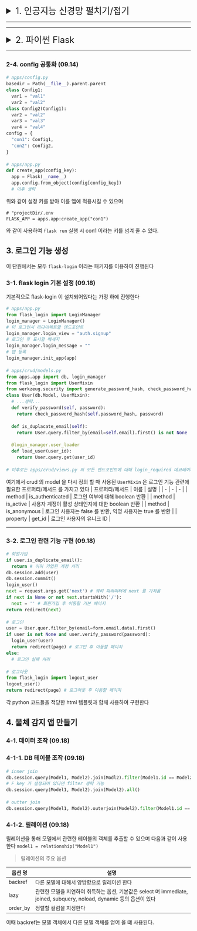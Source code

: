 <details>
  <summary style='cursor:pointer;font-size:24px'>1. 인공지능 신경망 펼치기/접기</summary>

## [１. 머신러닝과 딥러닝](#1-머신-러닝과-딥러닝)
<details open>
  <summary style='background-color: #3498db;
    color: #fff;
    padding: 10px 20px;
    cursor: pointer;
    border-radius: 16px;
    outline: none;'>
    펼치기/접기
  </summary>

  [1-1. 머신 러닝과 딥러닝의 차이](#11-머신-러닝과-딥러닝의-차이)
</details>

## [２. 파이토치 기초](#2-파이토치-기초)
<details open>
  <summary style='background-color: #3498db;
    color: #fff;
    padding: 10px 20px;
    cursor: pointer;
    border-radius: 16px;
    outline: none;'>
    펼치기/접기
  </summary>
 2-1. 파이토치 특징 (09.04)

[2-1. 파이토치 특징 (09.04)](#2-1-파이토치-특징-0904)

[2-2. 파이토치 데이터셋 (09.04)](#2-2-파이토치-데이터셋-0904)

[2-3. 파이토치 모델 (09.04)](#2-3-파이토치-모델-0905)
</details>

## [３. 머신 러닝 알고리즘](#3-머신-러닝-알고리즘)
<details open>
  <summary style='background-color: #3498db;
    color: #fff;
    padding: 10px 20px;
    cursor: pointer;
    border-radius: 16px;
    outline: none;'>
    펼치기/접기
  </summary>

  [3-1. 지도학습 (09.05)](#3-1-지도학습-0905)

  * [3-1-1. k-최근접 이웃(knn) (09.05)](#3-1-1-k-최근접-이웃knn-0905)

  * [3-1-2. 서포트 벡터(SVM) (09.06)](#3-1-2-서포트-벡터-머신svm-0906)

  * [3-1-3. 결정 트리 (09.06)](#3-1-3-결정-트리-0906)

  * [3-1-4. 로지스틱 회귀 (09.06)](#3-1-4-로지스틱-회귀-0906)

  * [3-1-5. 선형 회귀 (09.06)](#3-1-5-선형-회귀-0906)

  [3-2. 비지도 학습 (09.06)](#3-2-비지도학습-0906)

  * [3-2-1. K-평균 군집화(KMC) (09.06)](#3-2-1-k-평균-군집화-0906)

  * [3-2-2. 주성분 분석(PCA) (09.06)](#3-2-2-주성분-분석pca-0906)
</details>

## [４. 딥러닝 시작](#4-딥러닝-시작)
<details open>
  <summary style='background-color: #3498db;
    color: #fff;
    padding: 10px 20px;
    cursor: pointer;
    border-radius: 16px;
    outline: none;'>
    펼치기/접기
  </summary>

[4-1. 인공 신경망의 한계와 딥러닝의 출현 (09.07)](#4-1-인공-신경망의-한계와-딥러닝의-출현-0907)

[4-2. 딥러닝 구조 (09.07)](#4-2-딥러닝-구조-0907)

  * [4-2-1. 활성화 함수 (09.07)](#4-2-1-활성화-함수-0907)

  * [4-2-2. 손실함수 (09.07)](#4-2-2-손실함수-0907)

  * [4-2-3. 딥러닝 학습 (09.07)](#4-2-3-딥러닝-학습-0907)

[4-3. 딥러닝 신경망의 종류 (09.07)](#4-3-딥러닝-신경망의-종류-0907)
</details>

## [５. 합성곱 신경망](#5-합성곱-신경망)
<details open>
  <summary style='background-color: #3498db;
    color: #fff;
    padding: 10px 20px;
    cursor: pointer;
    border-radius: 16px;
    outline: none;'>
    펼치기/접기
  </summary>

[5-1. 합성곱 신경망 특징 (09.07)](#5-1-합성곱-신경망-특징-0907)

[5-2. 합성곱 신경망 실습 (09.07)](#5-2-합성곱-신경망-실습-0907)

[5-3. 전이 학습 (09.11)](#5-3-전이-학습-0911)

  * [5-3-1 특성 추출 기법 (09.11)](#5-3-1-특성-추출-기법-0911)
  
  * [5-3-2 미세 조정 기법 (09.11)](#5-3-2미세-조정-기법-0911)

  * [5-3-3 그래프 합성곱 네트워크 신경망 (09.12)](#5-3-3그래프-합성곱-네트워크-0912)

[6. 합성곱 신경망](#6-합성곱-신경망)

  * [6-1. 이미지 분류를 위한 신경망 (09.12)](#6-1-이미지-분류를-위한-신경망-0912)

    * [#6-1-1. LeNet-5](#6-1-1-lenet-5-0912)
    
    * [#6-1-2. AlexNet](#6-1-2-alexnet-0912)
    
    * [#6-1-3. VggNet](#6-1-3-vggnet-0912)
    
    * [#6-1-4. GoogLeNet](#6-1-4-googlenet-0912)
    
    * [#6-1-5. ResNet](#6-1-5-resnet-0912)

  * [6-2. 객체 인식을 위한 신경망 (09.12)](#6-2-객체-인식을-위한-신경망-0912)

  * [6-3. 이미지 분할을 위한 신경망 (09.12)](#6-3-이미지-분헐을-위한-신경망-0912)

</details>

## 1. 머신 러닝과 딥러닝
### 1-1. 머신 러닝과 딥러닝의 차이


## 2. 파이토치 기초
### 2-1. 파이토치 특징 (09.04)
파이토치는 CPU/GPU 자원을 이용하여 텐서 조작 및 동적 신경망을 구축할 수 있는 프레임워크중 하나이다
파이토치는 Autograd, Aten, JIT 등의 C++ 엔진 등의 다양한 아키텍처로 이뤄져 있다.

파이토치에서는 기본적으로 텐서 연산 및 텐서 조작이 가능하다

------------------
### 2-2. 파이토치 데이터셋 (09.04)
파이토치를 사용하기에 앞서, 모델에 필요한 데이터셋을 불러올 때, 메모리에서 한번에 불러올 경우, 프로그램이 멈추거나 하는 등 효율적이지 않기 때문에 `데이터셋`을 만들어 사용한다.

또한 파이토치에서 제공하는 MNIST 등을 사용할 수도 있다
``` python
# 데이터셋 예시
class MyDataset(Dataset):
    def __init__(self, csv_file):
        self.label = pd.read_csv(csv_file)
    
    def __len__(self):
        return len(self.label)
    
    def __getitem__(self, idx):
        sample = torch.tensor(self.label.iloc[idx, 0:3]).int()
        label = torch.tensor(self.label.iloc[idx, 3]).int()
        return sample, label
tensor_dataset = MyDataset('./test.csv')
dataset = DataLoader(tensor_dataset, batch_size=4, shuffle=True)
```

------------
### 2-3. 파이토치 모델 (09.05)
모델은 다음과 같은 요소들로 이뤄져 있다.
* 계층(layer):
    * 가중치(weight) 와 편차(bias) 를 가져 연산을 수행한다
    * 특정 개수의 입력 노드로부터 연산을 거쳐, 또 다른 개수의 출력노드로 값이 도출된다
    * 합성곱층, 선형계층 등이 있다
* 모듈(module):
    * 계층이 모여 구성된 것으로, 모듈이 모여 모듈을 구성할 수 있다
* 모델(model):
    * 최종적으로 원하는 네트워크로, 한 개의 모듈이 모델 그 자체가 될 수도 있다

모델을 구현할 때, 대부분 Module 을 상속받아 사용하는데 그 경우 `__init__` 에서 모듈, 활성화 함수 등을 정의하고, `forawrd` 에서는 모델에서 실행될 연산을 정의한다
```python
# single layer, single module
class SLP(nn.Module):
    def __init__(self, inputs):
        super().__init__()
        self.layer = nn.Linear(
            in_features=inputs, 
            out_features=1
        )
        self.activation = nn.Sigmoid
    
    def forward(self, x):
        x = self.layer(x)
        x = self.activation(x)
        return x

# multi layer, single module
class MLP(nn.Module):
    def __init__(self):
        super().__init__()
        self.layer1 = nn.Sequential(
            nn.Conv2d(
                in_channels=3,
                out_channels=64,
                kernel_size=5
            ),
            nn.ReLU(inplace=True),
            nn.MaxPool2d(2)
        )
        self.layer2 = nn.Sequential(
            nn.Conv2d(
                in_channels=64,
                out_channels=30,
                kernel_size=5
            ),
            nn.ReLU(inplace=True),
            nn.MaxPool2d(2)
        )
        self.layer3 = nn.Sequential(
            nn.Linear(
                in_features=30 * 5 * 5,
                out_features=10
            ),
            nn.ReLU(inplace=True),
            nn.MaxPool2d(2)
        )
    
    def forward(self, x):
        x = self.layer1(x)
        x = self.layer2(x)
        x = x.view(x.shape[0], -1)
        x = self.layer3(x)
        return x
```

## 3. 머신 러닝 알고리즘
### 3-1. 지도학습 (09.05)
지도학습은 모델을 훈련할 때, 사전에 입력되는 데이터에 정답을 알려 주고 학습을 하는 방법이다

지도학습의 종류
- 분류
    - 이산형 데이터를 받아 사전에 훈련받은 데이터들의 레이블 중 하나로 예측하는 방식이다
- 회귀
    - 연속된 데이터를 받아 연속된 값을 예측하여 연속된 값을 예측하는 방식으로, 보통 흐름에 따라 연속적으로 변하는 값을 예측할 때 사용한다

### 3-1-1. k-최근접 이웃(KNN) (09.05)
k 최근접 이웃은 미리 라벨이 붙은 클러스터 들 중에, 새로운 입력 데이터가 있으면 해당 데이터 근처 `k`개의 데이터를 보고, 새로운 데이터에 어떤 라벨이 붙일지를 정하는 알고리즘 이다

k값에 따라 비교할 데이터 대상이 달라져 결과가 크게 달라짐으로 초기 설정이 중요하다


``` python
# 모델을 생성 및 훈련하고, 정확도를 계산하는 예시
classifier = KNeighborsClassifier(n_neighbors = k).fit(x_train, y_train)
y_pred = classifier.predict(x_test)
acc = metrics.accuracy_score(y_test, y_pred)
```

-----
### 3-1-2. 서포트 벡터 머신(SVM) (09.06)
서포트 벡터 머신이란, 데이터 클러스터에서 분류를 위한 기준점인 `결정 경계`를 결정하는 알고리즘이다

결정 경계로부터 가장 가까이 있는 데이터를 `서포트 벡터` 라고 하고, 서포트 벡터와 결정 경계 사이의 거리를 `마진` 이라고 하는데

최적의 결정 경계를 정하기 위해서는 마진이 최대가 되도록 해야 한다
``` python
# SVM 모델 생성 및 훈련 예시
svm = svm.SVC(kernel='linear', C=1, gamma=0.5)
# 훈련 데이터로 svm 모델 훈련
svm.fit(x_train, y_train)
# 테스트데이터로 예측
predictions = svm.predict(x_test)
score = metrics.accuracy_score(y_test, predictions)
```
예시에서 보면 `c` 와 `gamma` 가 있는데

`C` 값은 오류를 얼마나 허용할지를 정하는 파라미터이며, 클 수록 하드마진이다

`gamma` 값은 각 결정 경계를 얼마나 유연하게 가져갈지, 즉 경계의 곡선이 얼마나 휘어질지를 정하는 파라미터로 값이 클수록 급격하게 휜다.
하지만 해당 값이 너무 클 경우, 훈련 데이터에 많이 의존하기 때문에 과적합을 초래할 수 있으니 주의해야 한다


### ※ 추가 정보
비선형 문제, 즉 결정 곡선이 비선형일 때 찾는 방법이 저차원 데이터를 고차원으로 보내는 것인데, 이것은 연산량이 너무 많아 다음과 같은 커널 트릭으로 해결한다

>선형 커널(linear kernel): 
>   > 선형으로 분류 가능한 데이터에 적용하며 커널 트릭을 사용하지 않겠다는 의미이다.
>   >
>   > $$K(a, b) = a^T * b$$
>   >
>   > $(a, b)$는 입력 벡터

> 다항식 커널(polynomial kernel):
>   > 실제로는 특정을 추가하지 않지만, 다항식 특성을 많이 추가한 것과 같은 결과를 얻을 수 있는 방법이다. 때문에 고차원 매핑이 가능하다
>   >
>   > $$K(a, b) = (\gamma a^t * b)^d$$
>   >
>   > $\begin{pmatrix} a, b & 입력 벡터 \\ \gamma & 감마 \\ d  & 차원 \end{pmatrix}$ 단, 이때 $\gamma, d$는 하이퍼파라미터

> 가우시안 RBF 커널(Gaussian RBF kernel):
>   > 입력 벡터를 차원이 무한한 고차원으로 매핑하는 것으로 모든 차수의 모든 다항식을 고려, 다항식 커널은 차수에 한계가 있는 문제를 해결
>   > 
>   > $$K(a, b) = \exp(-\gamma \rVert a= b\rVert ^ 2)$$
>   >
>   > 이때 $\gamma$ 는 하이퍼파라미터

--------
### 3-1-3. 결정 트리 (09.06)
결정 트리는 데이터를 분류하거나 결과를 예측하는 분석 방법이다

_결정 트리 예시_
```mermaid
graph TD;
  A{바퀴가 있는가?} -->|바퀴가 있다| B;
  A-->|바퀴가 없다| C;
  B{엔진이 있는가?} -->|엔진이 있다| D;
  B-->|엔진이 없다| E;
  D[자동차];
  E[자전거];
  C{날개가 있는가?} -->|날개가 있다| F;
  C-->|날개가 없다| G;
  F[참새];
  G[사람];
```
| 자동차 | 자전거 | 참새 | 사람 |
| - | - | - | - |
| 엔진이 있다 | 엔진이 없다 | 날개가 있다 | 날개가 없다 |
| 바퀴가 있다  | ` | 바퀴가 없다 | ` |

결정 트리는 데이터를 1차로 분류한 후 각 영역의 순도가 증가하고, 불순도와 불확실성은 감소하는 방향으로 학습을 진행시킨다.

이중, 순도는 범주 안에 같은 데이터가 모여있는 정도이고 불순도는 계산을 통해 구한다
``` python
# 결정 트리 예시
# 결정 트리 모델 생성
model = tree.DecisionTreeClassifier()

# 모델 훈련
model.fit(x_train, y_train)

# 모델 예측
y_predict = model.predict(x_test)
print(accuracy_score(y_test, y_predict))

# 혼동 행렬로 성능측정
print(pd.DataFrame(
    confusion_matrix(y_test, y_predict),
    columns=['Pred Negative', 'Pred Positive'],
    index=['Actual Negative', 'Actual Positive']
))
```
※ 혼동 행렬이란 True/False, Positive/Negative 의 조건으로
* 예측값이 Positive 인데 실제값도 Positive 인 경우
* 예측값이 Positive 인데 실제값은 Negative 인 경우
* 예측값이 Negative 인데 실제값은 Positive 인 경우
* 예측값이 Negative 인데 실제값도 Negative 인 경우

를 표현하는 행렬이다

----
### 3-1-4. 로지스틱 회귀 (09.06)
회귀란 두 변수에서 한 변수로 다른 변수를 예측하거나 두 변수의 관계를 규명할 때 사용하는 방법으로 이 때 사용하는 변수는 다음과 같다
* **독립 변수(예측 변수)**: 영향을 미칠 것으로 예상되는 변수
* **종속 변수(기준 변수)**: 영향을 받을 것으로 예상되는 변수

예시로는 몸무게(종속 변수) 와 키(독립 변수)가 있다

로지스틱 회귀는 일반적인 회귀와는 다르게 **분석하고자 하는 대상들이 두 집단 혹은 그 이상의 집단으로 나누어진 경우, 개별 관측치들이 어느 집단으로 분류될 수 있는지 분석하고 이를 예측하는 모형을 개발**하는데 사용되는 통계 기법이다.
``` python
#로지스틱 회귀 모델

# 로지스틱 회귀 모델 생성
logisticRegr = LogisticRegression()

# 훈련
logisticRegr.fit(x_train, y_train)

# 테스트셋을 사용해 모델 예측
predictions = logisticRegr.predict(x_test)
score = logisticRegr.score(x_test, y_test)
print('score: ', score)
# 추가적으로 혼동행렬을 이용해 시각화 할 수도 있다
```

---
### 3-1-5. 선형 회귀 (09.06)
선형 회귀는 독립 변수와 종속 변수가 선형 관계를 가질 때 사용하면 유용하며, 선형 특징상 복잡한 과정이 없어 제한된 환경에서도 사용할 수 있다

로지스틱 회귀와의 차이는 선형 회귀는 변수 x 와 y 의 관계가 직선으로 나타나며 때문에 예측값 y는 0~1 을 초과할 수 있다

하지만 로지스틱 회귀는 x 와 y 의 관계가 S-커브 로 나타나며 예측값은 0~1 사이이다 (종속변수가 예/아니오 로 나타나기 때문)
``` python
# 선형 회귀 모델

# 선형 회귀 모델 생성
regressor = LinearRegression()

# 훈련
regressor.fit(x_train, y_train)

# 모델 예측
y_pred = regressor.predict(x_test)
df = pd.DataFrame({'Actural': y_test.flatten(), 'Predicted': y_pred.flatten()})
print(df)

# 테스트셋으로 회귀선 표현
plt.scatter(x_test, y_test, color='gray')
plt.plot(x_test, y_pred, color='red', linewidth=2)
plt.show()
```

선형 회귀 모델을 평가할 때는 평균 제곱법과 루트평균 제곱법을 사용하여 모델을 평가한다

평균 제곱법이 $\mathrm{MSE} = \frac{1}{n}\sum_{l=1}^N(y_i- \check{y_i})^2$ 라면,

루트 평균 제곱법은 $\mathrm{RMSE} = \sqrt{\frac{1}{n}\sum_{l=1}^N(y_i- \check{y_i})^2}$ 로 전체에 루트만 씌운것과 같다

---
### 3-2. 비지도학습 (09.06)
비지도 학습은 분류되거나 레이블을 붙이지 않은 데이터로 훈련시키는 학습이며 

비지도 학습에는 군집(cluster)과 축소(dimensionality reduction) 이 있다

군집은 데이터를 그룹화 하여 분류하는데 사용하고,

차원 축소는 데이터를 압축하거나, 필요한 속성을 도출해내는데 사용한다

---
### 3-2-1. K 평균 군집화 (09.06)
K 평균 군집화는 데이터를 입력받아 여러 그룹으로 묶는 알고리즘 이다.

해당 알고리즘은 데이터를 받아 각 데이터에 레이블을 할당해 클러스터링을 수행하는데 학급 과정은 다음과 같다.
1. **중심점 선택**: 랜덤하게 초기 중심점을 K개 선택한다
2. **클러스터 할당**: K개의 중심점과 각각 데이터간의 거리를 측정 후, 가장 가까운 중심점을 기준으로 데이터를 할당 하는것으로 클러스터화 하여 레이블을 할당한다
3. **새로운 중심점 선택**: 클러스터마다 새로운 중심점을 계산한다.
4. **범위 확인**: 선택된 중심점에 변화가 없다면 진행을 멈추고, 있다면 2~3 과정을 반복한다

하지만 K-평균 군집화 알고리즘은 다음 상황에서는 사용하지 않는것이 권장된다
* **데이터가 비선형일때**: 해당 알고리즘은 각 클러스터간의 거리가 가장 중요하게 동작하는데, 거리라는 조건에 따라 클러스터를 설정하는 행위는 선형적이라고까지 할 수 있게 동작하기 때문에, 데이터가 비 선형적이라면 클러스터가 정상적으로 형성되지 않을 가능성이 높다
* **군집 크기가 다를때**: 군집 크기가 다르다면 자연스레 큰 군집의 외각에 있는 데이터가 해당 클러스터의 중심점과 거리가 멀어 다른 클러스터로 합쳐질 가능성이 높은데, 해당 경우가 많이 발생하면 클러스터가 원하는 대로 형성되지 않게 된다
* **군집마다 밀집도와 거리가 다를 때**: 위와 거의 동일하다. 밀집도가 낮은 클러스터의 외각에 있는 데이터는 해당 클러스터의 중심점과 거리가 멀어 다른 클러스터와 합쳐지며 데이터가 오염된다
``` python
#KMC
km = KMeans(n_clusters=k)
km = km.fit(data_transformed)
print('거리 제곱의 합:', km.inertia_)
```
거리 제곱의 합(Sum of Squared Distances) 은 가장 가까운 클러스터 중심까지 거리를 제곱한 값을 구할 때 사용하며 다음과 같은 수식이다
$$\mathrm{SSD} = \sum_{x, y} (I_1(x, y) - I_2(x, y))^2$$
K 값이 증가하면 당연히 클러스터의 개수가 많아지며 SSD는 0에 가까워지는 경향이 있다

**※ 추가 정보**

KMC 의 단점으로 소수의 데이터가 적절한 클러스터와 거리가 멀리 떨어져 있는, 즉 오목하거나 볼록한 부분을 잘 처리하지 못한다는 점이 있는데
연산량은 조금 더 많지만 이런 노이즈와 이상치를 잘 처리할 수 있는 `밀도 기반 군집 분석 (DBSCAN)` 이 있다

---
### 3-2-2. 주성분 분석(PCA) (09.06)
PCA 는 고차원 데이터에서는 중요하지 않은 변수가 많아지고 성능도 나빠지는 경향이 있어 고차원 데이터를 저차원으로 축소시켜 데이터의 대표 특성만 추출하는 알고리즘 이다.

차원 축소는 다음과 같은 단계로 진행된다
1. **데이터들의 분포 특성을 잘 설명하는 벡터 2개 선택**:
간단하게는 원형으로 된 클러스터가 있다면 원의 중심을 수직으로 지나는 벡터 2개를 예시로 들 수 있는데, 해당 벡터들의 방향과 크기로 클러스터의 위치, 모양을 예상할 수 있기 때문이다
2. **벡터 2개를 위한 가중치를 찾을 때까지 학습**:
즉 PCA는 데이터 하나하나의 성분이 아닌, 여러 데이터가 모인 클러스터에서 해당 클러스터의 주성분을 분석하는 방법이기 때문이다
``` python
# PCA 학습 예시
# 2차원으로 차원 축소 선언
pca = PCA(n_components=2)
x_principal = pca.fit_transform(x_normalized)
x_principal = pd.DataFrame(x_principal)
x_principal.columns = ['P1', 'P2']

# 모델 튜닝
db = DBSCAN(eps=0.0375, min_samples=50).fit(x_principal)
# min_samples 수를 변경해서 큰 값을 넣는다면 작은 규모의 클러스터가 무시된다

labels = db.labels_

colors = ['r', 'g', 'b', 'c', 'y', 'm', 'k']
cvec = [colors[l] for l in labels]

plt_color = [
    plt.scatter(x_principal['P1'], x_principal['P2'],marker='o', color=c)
        for c in colors1
]
plt.figure(figsize=(9, 9))
plt.scatter(x_principal['P1'], x_principal['P2'], c=cvec)
plt.legend(
    plt_color,
    ['Label' + str(i) for i in range(7)],
    scatterpoints=1,
    loc='upper left',
    ncol=3,
    fontsize=8
)
plt.show()
```

---
## 4. 딥러닝 시작
### 4-1. 인공 신경망의 한계와 딥러닝의 출현 (09.07)
오늘날 인공 신경망의 시초는 1957년에 고안된 `퍼셉트론` 이라는 머신으로부터 시작되었는데.

퍼셉트론의 원리는 입력노드 n개의 $x_1, x_2$ 로부터 1 또는 0을 받아 앞으로 전달하는 원리로 동작한다.

이 퍼셉트론을 이용하여 and, or 게이트의 경우에는 $x_1, x_2$ 의 그래프가 선형으로, 좌표평면에 분명하게 구분지어 지는데 XOR 게이트 같이 데이터가 비 선형적으로 분리되는 경우에는 학습이 불가능했다.

그래서 이를 해결하기 위해 입력 레이어와 출력 레이어 사이 하나 이상의 은닉 레이어를 두어 비선형적 데이터에 대해서도 학습이 가능하도록 `다층 퍼셉트론` 머신을 고안했다.

그리고 이렇게 은닉층이 여러 개 있는 신경망을 심층 신경망(Deep Neural network, DNN) 이라고 하며 이를 또 다른 이름으로는 딥 러닝이라고 한다.

---
### 4-2. 딥러닝 구조 (09.07)
딥러닝은 다음과 같은 요소들로 이루어져 있다
| 이름 | 설명 |
| - | - |
| 입력층 | 데이터를 받아들이는 층 |
| 은닉층 | 입력 노드로부터 값을 받아 연산을 한 뒤, 활성화 함수에 적용하여 다음 레이어로 전달 |
| 출력층 | 최종 결괏값이 포함된 층 | 
| 가중치(weight) | 노드와 노드간 연결 강도, 낮을수록 이전 노드를 무시하고 높을수록 이전 노드에 영향을 많이 받음 |
| 바이어스(bias) | 가중합에 더해 주는 상수, 최종적으로 출력되는 값을 조절함 |
| 전달 함수 | 가중치와 신호의 곱을 합한 것, $\sum_{i}w_ix_i + b$ 로 간단히 모든 입력노드와 가중치를 계산한 뒤, 바이어스를 더하는 함수|
| 활성화 함수 | 노드에서 연산된 결과를 적절히 처리하여 출력하는 비선형 함수 |
| 손실 함수 | 예측 결과와 실제 값의 오차를 측정하는 함수, 역전파에 사용된다 |

### 4-2-1. 활성화 함수 (09.07)
**활성화 함수**에는 다음과 같은 함수들이 있다

**시그모이드 함수**

시그모이드 함수는 결과를 0~1 범위의 비선형으로 변환시켜 준다. 과거에는 자주 쓰였으나 신경망의 깊이가 깊어지며 역전파 과정에서 출력층에 거리가 먼 레이어에는 기울기값이 극도로 작아져 최악의 경우 훈련이 멈추는 문제가 발생한다. 이런 문제를 `기울기 소멸 문제`라고 한다
$$f(x)=\frac{1}{1 + e^{-x}}$$
<details> 
  <summary style='background-color: #3498db;
    color: #fff;
    padding: 10px 20px;
    cursor: pointer;
    border-radius: 16px;
    outline: none;'>
    시그모이드 함수 그래프 보기/숨기기
  </summary>

![sigmoid.svg](/doc/image/sigmoid.svg?raw=true)
</details>
<br>

**하이퍼볼릭 탄젠트 함수**

하이퍼볼릭 탄젠트 함수는 결과를 -1~1 범위의 비선형으로 변환시켜 준다
시그모이드 함수에서 결과의 평균이 양수로 편향되는 문제는 해결됐지만 기울기 소멸 문제는 해결되지 않음
<details>
  <summary style='background-color: #3498db;
    color: #fff;
    padding: 10px 20px;
    cursor: pointer;
    border-radius: 16px;
    outline: none;'>
    하이퍼볼릭 탄젠트 함수 그래프 보기/숨기기
  </summary>

![than.svg](/doc/image/tanh.svg?raw=true)
</details>
<br>

**렐루 함수**

최근 가장 많이 사용되는 함수로 렐루는 입력이 음수일때는 0을 출력하고 양수일때는 x를 출력하는 함수다.
경사 하강법에 영향을 주지 않아 학습 속도가 빠르고, 기울기 소멸이 발생하지 않는 장점이 있지만

반대로 음수값을 입력받으면 항상 0을 반환해 학습 능력이 감소하는 문제가 있다
<details> 
  <summary style='background-color: #3498db;
    color: #fff;
    padding: 10px 20px;
    cursor: pointer;
    border-radius: 16px;
    outline: none;'>
    렐루 함수 그래프 보기/숨기기
  </summary>

![ReLu.svg](/doc/image/ReLu.svg?raw=truel)
</details>
<br>

**리키 렐루 함수**

입력값이 음수이면 이 아닌 0.001 처럼 매우 작은 수를 반환해 입력값이 수렴하는 구간이 제거되어 렐루함수의 문제를 일부 해결한다
<details> 
  <summary style='background-color: #3498db;
    color: #fff;
    padding: 10px 20px;
    cursor: pointer;
    border-radius: 16px;
    outline: none;'>
    리키 렐루 함수 그레프 보기/숨기기
  </summary>

![leaky_ReLu.svg](/doc/image/leaky_ReLu.svg?raw=truel)
</details>
<br>

**소프트맥스 함수**
소프트맥스는 입력값을 0~1 사이에 출력되도록 정규화하여 출력 값들의 합이 항상 1이 되도록 한다.

소프트맥스는 연산량이 많아 은닉층에서 보다 출력 노드의 활성화 함수로 많이 사용한다

해당 함수는 출력층의 뉴런 개수, 출력층의 n번째 뉴런등에 영향을 받아 그래프를 그리기에 적합하지 않음

---
### 4-2-2. 손실함수 (09.07)
경사 하강법은 학습률과 손실함수의 순간 기울기(미분)를 이용하여 은닉층의 가중치를 업데이트 하는 방법이다.

대표적인 손실 함수로는 평균 제곱 오차와 크로스 엔트로피 오차가 있다

**평균 제곱 오차(MSE)**

[선형 회귀](#3-1-5-선형-회귀-0906) 에서 간단히 평가하는 법으로 설명했지만 자세히 한번 더 서술하겠다

실제 값과 예측 값의 차이를 제곱하여 평균을 낸 것이 평균 제곱 오차(MSE)이다. 위에서 말한것 처럼 회귀에서 손실함수로 주로 사용되는 함수이다
$$\mathrm{MSE} = \frac{1}{n}\sum_{l=1}^n(y_i- \check{y_i})^2$$
$$\begin{pmatrix} \check{y_i} & 신경망의 출력(예측 값) \\ y_i & 정답 레이블(실제 값)\\ i  & 데이터의 차원 개수 \end{pmatrix}$$

**크로스 엔트로피 오차(CEE)**

크로스 엔트로피 오차는 분류 문제에서 [원 핫 인코딩](https://wikidocs.net/22647) 했을 때만 사용할 수 있는 오차 계산법이다

일반적인 [시그모이드 함수](#4-1-1-활성화-함수-0907)를 사용하면 시그모이드 함수의 자연상수 $e$때문에 울퉁불퉁한 그래프가 출력되는데, 이 때 CEE 함수를 적용하면 경사 하강법 과정에서 학습이 지역 최소점에서 멈출 수 있다.

$$CrossEntropy = -\sum_{i=1}^{n}{y_i log \check{y_i}}$$
$$\begin{pmatrix} \check{y_i} & 신경망의 출력(예측 값) \\ y_i & 정답 레이블(실제 값)\\ i  & 데이터의 차원 개수 \end{pmatrix}$$

---
### 4-2-3. 딥러닝 학습 (09.07)
딥 러닝은 크게 순전파와 역전파로 진행되는데

**순전파**는 간단히 말해 입력 레이어에 데이터를 넣어 출력값을 계산해 보는 과정이다.
**역전파**는 순전파를 통해 얻은 예측값을 이용해 손실 함수를 계산하고 손실 함수 결과가 0에 가깝도록 가중치를 출력층에서 입력층 방향으로 조정한다

딥 러닝을 하며 발생할 수 있는 문제들로는 다음과 같은 문제들이 있다

**과적합** 문제는 [SVM](#3-1-2-서포트-벡터-머신svm-0906)에서 파라미터들과 함께 설명되어 있다

과적합을 해결하는 방법으로 드롭아웃이 있는데, 드롭아웃은 학습 과정중 임의로 일부 노드들을 학습에서 제외시키는 방법이다
``` python
nn.Dropout(0.25) # 25%의 노드를 무작위로 사용하지 않겠다
```
같이 사용할 수 있다

**기울기 소멸** 문제는 [시그모이드 함수](#4-2-1-활성화-함수-0907)에서 자세히 설명했다

**성능이 나빠지는** 문제는 경사 하강법이 손실함수의 결과가 최소가 되는 방향으로 기울기를 계속 이동시키는데 이 때, 점점 손실함수 결과의 변화량이 적어지는 문제가 있다.

개인적으로는 문제라고는 생각 안하는데 책은 문제란다.

이를 해결하기 위해 다음과 같은 방법을 쓴다
* 배치 경사 하강법(Batch Gradient Descent, BGD) 은 전체 데이터셋에 대한 오류를 구한 후 기울기를 한 번만 계산하여 모델의 파라미터를 업데이트 한다. 즉, 전체 훈련 데이터셋에 대해 가중치를 편미분한다.
하지만 한 스텝에 모든 훈련 데이터셋을 사용해서 학습이 오래 걸리는 단점이 있다 <br>
$W = W-a  \nabla  J(W, b)$<br>
($a$: 학습률, $J$: 손실 함수)

* 확률적 경사 하강법(Stochastic Gradient Descent, SGD) 은 무작위로 선택한 데이터에 대해 기울기를 계산한다.<br>
 파라미터의 변경 폭이 불안정하고, 때로는 배치 경사 하강법보다 정확도가 낮을 수 있지만 속도가 빠르다

* 미니 배치 경사 하강법(mini-batch gradient descent) 은 전체 데이터셋을 미니 배치 여러 개로 나누고 각각의 기울기를 구해 전체의 평균을 이용하여 학습한다.<br>
BGD 처럼 모든 데이터를 계산하는 것 보다 빠르고, SGD 보다 안정적이기 때문에 **실제로 가장 많이 사용**한다.

**옵티마이저**는 SGD의 파리미터 변경 폭이 불안정한 문제를 해결하기 위해 학습 속도와 운동량을 조절하는 역할을 한다.
옵티마이저는 전체 weight를 조절하는것이 아닌, 노드마다 각각 적용되는것으로 보인다.

다양한 옵티마이저가 있지만 **아담** 이라는 옵티마이저가 가장 보편적으로 쓰인다

---
### 4-3. 딥러닝 신경망의 종류 (09.07)
딥러닝 알고리즘은 심층 신경망을 사용한다는 공통점이 있는데 목적에 따라 다음과 같이 분리된다
* **심층 신경망(DNN)**: 입력층과 출력층 사이에 다수의 은닉층을 포함하는 신경망이다. 머신 러닝에서는 비선형 분류를 위해 다양한 트릭을 사용했는데, DNN은 다수의 은닉층 덕분에 별다른 트릭 없이 비선형 분류가 가능하다.<br>
하지만 노드와 레이어가 다른 신경망보다 많아 학습을 위한 연산량이 많고 기울기 소멸 문제 등이 발생할 수 있다. 때문에 앞서 설명한 드롭아웃, ReLU 등을 적용해야 한다.
* **합성곱 신경망(CNN)**: 합성곱층, 풀링층을 포함하는 신경망이다. 합성곱층 특징상 인접한 픽셀의 관계를 유지할 수 있어 이미지 처리 성능이 좋다. 또한 추출한 이미지의 특징을 모으고 강화하는 풀링층 덕분에 이미지에서 객체를 찾는 목적으로도 많이 쓰인다.
* **순환 신경망(RNN)**: 음악이나 영상 등 시간 흐름에 따라 변화하는 데이터를 학습하기 위한 신경망으로, 현재 결과가 이전 결과와 연관이 있다는 의미이다.<br>
RNN은 시간에 따라 내용이 변하므로 데이터는 동적이고 길이가 가변적이라는 특징이 있다. 자연어 처리 분야와 궁합이 맞아 텍스트 생성, 자동 번역, 음성인식 등에 사용된다.
* **제한된 볼츠만 머신(RBM)**: 볼츠만 머신은 가시층과 은닉층으로 구성된 모델인데 이중, 가시층간, 은닉층간의 연결이 없어 오직 가시층과 은닉층 끼리만 연결된 신경망이다.<br>
RBM은 차원 감소, 분류, 선형 회귀 분석 등 특성을 추출하는데 많이 쓰이고 기울기 소멸 문제를 해결하기 위한 사전 학습으로도 활용 가능하다.<br>
RBM은 단독으로는 잘 쓰이지 않고 심층 신뢰 신경망의 요소로 활용된다.
* **심층 신뢰 신경망(DBN)**: RBM을 블록처럼 여러 층으로 쌓은 형태로 연결된 신경망이다.<br>
훈련할 때는 기존 레이어의 값을 고정한 뒤, RBM을 하나 쌓아 훈련하는 방식으로 훈련한다.<br>
비지도 학습으로 학습하며, 출력레이어에 가까운 레이어일수록 추상적인 특성을 추출한다.


## 5. 합성곱 신경망

### 5-1 합성곱 신경망 특징 (09.07)
다차원 배열에서 인접한 요소끼리 관련이 있을 때 이를 레이어에 넣기 위해 1차원 데이터로 변환시켜 넣을 경우, 인접한 요소끼리의 연관성이 소멸되어 버리기 때문에 인접한 요소의 연관성을 유지하기 위해 사용한다. 대표적으로는 이미지 및 영상이 있다.


합성곱 신경망은 다음과 같은 구조로 이루어져 있다.
1. 입력층
2. 합성곱층 + 렐루 등의 활성화함수
3. 풀링층
4. 완전 연결층 (Fully Connected layer)
5. 출력층 + softmax 등의 활성화 함수
여기서 2~3 단계는 중첩되어 다차원 레이어를 구성할 수 있다.

각 요소는 다음과 같은 특징을 가지고 있다

* **입력층**: 이미지 데이터가 입력되는 층으로 높이, 넓이, 채널의 3차원 데이터이다. (gray scale 의 경우 단일채널로 2d)

* **합성곱층**: 말로 설명하기 힘든점이 많지만 최대한 말로 설명해보자면 다음과 같다.
    1. 합성곱은 단일 채널에 대해 이뤄진다.
    2. n*m 의 크기를 가진 사각형을 그리며 이를 `커널/필터`라 부른다
    3. 가중치가 매겨진 커널과 이미지를 겹쳐 가중치 연산을 수행하고 그 합을 새로운 2차원 배열에 넣는다.
    4. 왼쪽 위에서부터 `스트라이드` 파라미터만큼 커널을 우측 혹은 하단으로 움직이며 모든 위치에 수행한다.

    컬러 이미지는 각 채널에 대해 가중치가 다른 동일한 필터를 적용시켜 3개의 행렬을 얻고, 이를 더해 특성 맵을 얻는다<br>
    또한 커널은 여러 개 있을 수 있으며 이 경우에는 특성 각각 동일한 계산을 한 뒤, 특성맵의 채널이 채널의 개수와 동일하게 된다
    <details>
        <summary style='background-color: #3498db;
        color: #fff;
        padding: 10px 20px;
        cursor: pointer;
        border-radius: 16px;
        outline: none;'>
        CNN 커널을 이용한 탐색 이미지
        </summary>
        
    ![CNN.gif](./doc/image/CNN.gif)
    </details>

* **풀링층**: 풀링층은 특서어 맵을 다운샘플링하여 연산량을 감소시키고, 주요한 특성을 추출하는 레이어다.<br>
탐색은 합성곱층과 유사하게 커널을 사용하지만, 가중치 계산의 합이 아닌, 단순히 해당 커널 범위의 수중 최대/평균 값을 결과로 한다. 하지만 대부분 특성이 희미해지는 문제를 피하기 위해 최대값을 사용한다

* **완전연결층**: 풀링층을 거치며 차원이 축소된 특성 맵이 해당 레이어에서 완전이 펼쳐저 1차원 벡터로 반환한다.

* **출력층**: 마지막 출력층에서는 활성화함수를 거쳐 각 레이블에 속할 확률이 나오며 이중, 가장 높은 확률값의 레이블이 최종값으로 선정된다.

합성곱은 다양한 입력차원, 다양한 필터차원으로 구성될 수 있어서
그래프를 완화하는데 쓰이는 1D 합성곱 부터<br>
3D 입력 M, H, L 을 받아 2D 필터 k, k,L을 적용시켜 2차원의 출력을 갖는 합성곱도 있다

또한 모든 레이어끼리는 출력 개수와 입력 개수가 동일해야 하는데, 각 계층마다 출력 크기를 구하는 공식은 다음과 같다
* **Conv2D**: $(W-F+2P)/S + 1$
  * $W$: 입력 데이터의 크기
  * $F$: 커널 크기
  * $P$: 패딩 크기
  * $S$: 스트라이드
* **MaxPool2D**: $IF / F$
  * $IF$: 입력 필터의 크기
  * $F$: 커널 크기

---
### 5-2. 합성곱 신경망 실습 (09.07)
``` python

# 심층 신경망 모델 정의
class FashionCNN(nn.Module):
    def __init__(self):
        super().__init__()
        self.layer1 = nn.Sequential(
            nn.Conv2d(in_channels=1, out_channels=32, kernel_size=3, padding=1),
            nn.BatchNorm2d(32),
            nn.ReLU(),
            nn.MaxPool2d(kernel_size=2, stride=2)
        )
        self.layer2 = nn.Sequential(
            nn.Conv2d(in_channels=32, out_channels=64, kernel_size=3),
            nn.BatchNorm2d(64),
            nn.ReLU(),
            nn.MaxPool2d(2)
        )
        self.fc1 = nn.Linear(in_features=64*6*6, out_features=600)
        self.drop = nn.Dropout(0.25)
        self.fc2 = nn.Linear(in_features=600, out_features=120)
        self.fc3 = nn.Linear(in_features=120, out_features=10)
    
    def forward(self, x):
        out = self.layer1(x)
        out = self.layer2(out)
        out = out.view(out.size(0), -1)
        out = self.fc1(out)
        out = self.drop(out)
        out = self.fc2(out)
        out = self.fc3(out)
        return out
```
<details>
<summary style='background-color: #3498db;
  color: #fff;
  padding: 10px 20px;
  cursor: pointer;
  border-radius: 16px;
  outline: none;'>
위 모델을 이용한 훈련과정 예시
</summary>

``` python

# 파라미터 설정
learning_rate = 0.001
path = './data/CNN_test'

# 필요한 파라미터 정의
device = torch.device('cuda:0' if torch.cuda.is_available() else 'cpu')
model = FashionCNN()
model.to(device)

# 데이터셋 다운로드
train_dataset = torchvision.datasets.FashionMNIST(path, download=True, train=True, transform=transform.Compose([transform.ToTensor()]))
test_dataset = torchvision.datasets.FashionMNIST(path, download=True, train=False, transform=transform.Compose([transform.ToTensor()]))

# 데이터로더에 데이터 전달
train_loader = DataLoader(train_dataset, batch_size=100)
test_loader = DataLoader(test_dataset, batch_size=100)

# 손실함수 및 옵티마이저
criterion = nn.CrossEntropyLoss()
optimizer = torch.optim.AdamW(model.parameters(), lr=learning_rate)

# 모델 구조 및 각 레이어의 입/출력 노드 확인
print(model)

# 학습
num_epochs = 5
count = 0
loss_list = list()
iteration_list = list()
accuracy_list = list()

prediction_list = list()
labels_list = list()

for epoch in range(num_epochs):
    for img, lab in train_loader:
        img, lab = img.to(device), lab.to(device)
        
        train = Variable(img.view(100, 1, 28, 28))
        lab = Variable(lab)
        
        outputs = model(train)
        loss = criterion(outputs, lab)
        optimizer.zero_grad()

        # 역전파
        loss.backward()
        optimizer.step()
        count += 1
        
        if count % 50 == 0:
            total = 0
            correct = 0
            for images, labels in test_loader:
                images, labels = images.to(device), labels.to(device)
                labels_list.append(labels)
                test = Variable(images.view(100, 1, 28, 28))
                outputs = model(test)
                predictions = torch.max(outputs, 1)[1].to(device)
                prediction_list.append(predictions)
                correct += (predictions == labels).sum()
                total += len(labels)
            
            accuracy = correct * 100 / total
            loss_list.append(loss.data)
            iteration_list.append(count)
            accuracy_list.append(accuracy)
        
        if count % 500 == 0:
            print('Iteration: {}, Loss: {}, Accuracy: {}%'.format(count, loss.data, accuracy))
```
</details>

---
### 5-3. 전이 학습 (09.11)

전이 학습이란, 작은 규모로 AI를 만들 때, 그때그때 필요한 방대한 규모의 데이터셋을 얻어 훈련하는것이 불가능하기 때문에 **아주 큰 데이터셋을 사용해서 훈련된 모델의 가중치를 가져와** 목적에 맞게 보정하여 사용하는것을 의미한다.<br>
이미 어느 정도 기능하는 모델을 기반으로, 우리가 원하는 방향으로 수정하는것이기 때문에 적은 데이터셋으로도 효율적인 결과를 얻어낼 수 있다.

---
### 5-3-1. 특성 추출 기법 (09.11)
특성 추출 기법이란, 사전 훈련된 모델의 FC 층만 새로 학습하고 나머지 레이어는 그대로 사용한다.<br>
때문에 주로 이미지의 특성을 추출해내는 CV 레이어는 그대로 사용하고, 마지막에 레이블을 붙이는 단계만 목적에 맞게 학습하게 된다.
여기에서 사용 가능한 이미지 분류 모델은 VGG, ResNet 등이 있다.

<details>
<summary style='background-color: #3498db;
  color: #fff;
  padding: 10px 20px;
  cursor: pointer;
  border-radius: 16px;
  outline: none;'>
전이학습 예시
</summary>

``` python
# 사전 훈련된 모델 가져오기
resnet18 = models.resnet18(pretrained=True)

def set_parameter_requires_grad(model, feature_extracting=True):
    if feature_extracting:
        for param in model.parameters():
            param.requires_grad = False

# 사전 훈련된 모델은 학습(가중치 조정)을 진행하지 않음
set_parameter_requires_grad(resnet18)

# 완전연결층 추가
resnet18.fc = nn.Linear(512, 2)

for name, param in resnet18.named_parameters():
    if param.requires_grad:
        print(name, param.data)

# 모델 훈련 및 테스트 시작
```
</details>


---
### 5-3-2.미세 조정 기법 (09.11)
미세 조정 기법이란, [특성 추출 기법](#5-3-1-특성-추출-기법-0911)에서 더 나아가 사전 훈련된 모델과 합성곱층, 데이터 분류기의 가중치까지 업데이트하여 훈련시키는 방식이다. 특성 추출 기법은 목표 특성과 다른 특성이 추출되어있는 경우 쓰기 어렵지만, 미세 조정 기법은 새로운 데이터로 특성을 다시 추출할 수 있다. 미세 조정 기법은 훈련시키려는 데이터셋의 크기와 사전 훈련된 모델에 따라 다음 전략을 사용할 수 있다
* **데이터셋이 크고, 사전 훈련 모델과 유사성이 작을 경우**: 모델 전체를 재학습 한다. 유사성이 작지만 데이터 셋이 크기 때문에 전체를 재학습이 가능하며, 효율적이다
* **데이터셋이 크고, 사전 훈련 모델과 유사성이 클 경우**: CV층의 뒷부분(FC층과 가까운 부분)과 데이터 분류기를 학습시킨다. 유사성이 크기 때문에 전체를 학습하는것 보다 강한 특징이 나타나는 CV층의 뒷부분과 데이터 분류기만 새로 학습해도 최적의 효율을 낼 수 있다.
* **데이터셋이 작고 사전 훈련 모델과 유사성이 작을 경우**: 합성곱층의 일부분과 데이터 분류기를 학습시킨다. 데이터가 작아 아무리 미세 조정 기법을 사용해도 효과가 없을 수 있다. 따라서 그나마 최적의 방법으로 합성곱층을 적당히 새로 학습시킨다.
* **데이터셋이 작고 사전 훈련 모델과 유사성이 클 경우**: 데이터 분류기만 학습한다. 데이터가 적어 많은 계층을 새로 훈련시키면 과적합의 가능성이 크며, 효과가 크지 않을 것이다. 따라서 최종 데이터 분류기인 FC층에 대해서만 재학습한다.

___
### 5-3-3.그래프 합성곱 네트워크 (09.12)
그래프 합성곱 네트워크는 그래프 데이터를 위한 신경망으로, 그래프 신경망은 다음과 같은 2 행렬로 표현한다
1. 인접 행렬: 노드 n개를 n*n 개의 행렬로 표현하고, 간단한 예시로 노드 $A_{ji}$ 가 1이면 $A_i$ 와 $A_j$ 가 연결되어있다고 표현할 수 있다
2. 특성 행렬:
   * 인접 행렬은 노드간 연결관계만 알 수 있기 때문에 특성을 파악하기 위해 단위 행렬을 사용한다.
   *  각 입력 데이터에서 이용할 특성을 선택
   * 특성 행렬에서 각 행은 선택된 특성에 대해 각 노드가 갖는 값이다. 즉 특성 행렬은 노드는 n개고, 특성은 m 개인 $n*m$ 으로 표현되는 행렬이다.

그래프 신경망은 보통 SNS에서 관계 네트워크, 3D Mesh, 학술 연구에서 인용 네트워크 등에서 사용된다.


## 6. 합성곱 신경망
### 6-1 이미지 분류를 위한 신경망 (09.12)
이미지 분류를 위해서 보통 Conv 레이어와 maxPool 층, FC층 등을 사용하는데, 이 때, 각 레이어마다 사용할 입/출력 노드 수가 고민될 수 있다. 그때, 각 파라미터와 배치 순서, 횟수 등을 일종의 템플릿처럼 사용하는 방식이 있다.

___
### 6-1-1. LeNet-5 (09.12)
얄 르쿤(Yann LeCun)이 최초로 개발한 개념으로, 1995년 얀 르쿤, 레옹 보토, 요슈아 벤지오, 패트릭 하프너가 손글씨를 인식하는 A구조를 발표했고, 이것이 현재 CNN의 초석이 되었다.<br>
LeNet-5는 다음과 같은 계층으로 구성되어 있다

| 계층 유형 | 특성 맵 | 크기 | 커널 크기 | 스트라이드 | 활성화 함수 |
| - | - | - | - | - | - |
| 이미지 | 1 | 32 x 32 | - | - | - |
| Conv | 6 | 28 x 28 | 5 x 5 | 1 | ReLU |
| MaxPool | 6 | 14 x 14 | 2 x 2 | 2 | - |
| Conv | 16 | 10 x 10 | 5 x 5 | 1 | ReLU |
| MaxPool | 16 | 5 x 5 | 2 x 2 | 2 | - |
| FC | - | 120 | - | - | ReLU |
| FC | - | 84 | - | - | ReLU |
| FC | - | 2 | - | - | SoftMax |


___
### 6-1-2. AlexNet (09.12)
ImageNet 영상 데이터베이스를 기반으로 한 화상 인식 대회인 'ILSVRC 2012' 에서 우승한 NCC 구조이다. <br>
AlexNet 은 합성곱층 5개와 FC층 3개로 구성되어 있으며 맨 마지막 FC층은 카테고리 100개를 분류하기 위해 활성화 함수로 SoftMax 를 사용하고 있다. 전체적으로는 GPU 2개를 기반으로 한 병렬 구조인것을 제외하면 LeNet-5 와 큰 차이가 없다

![AlexNet.png](./doc/image/AlexNet.png)
AlexNet 의 구조는 위 사진과 같은데, 특징으로 위와 아래를 GPU 1, 2 에서 독립적으로 계산한다.<br>
GPU-1 에서는 주로 색상과 관련 없는 정보를 추출하기 위한 커널이 생성되고, GPU-2 에서는 주로 색상과 관련된 정보를 추출하기 위한 커널이 학습된다.


| 계층 유형 | 특성 맵 | 크기 | 커널 크기 | 스트라이드 | 활성화 함수 |
| - | - | - | - | - | - |
| 이미지 | 1 | 227 x 227 | - | - | - |
| Conv | 96 | 55 x 55 | 11 x 11 | 4  | ReLu |
| MaxPool | 96 | 27 x 27 | 3 x 3 | 2 | - |
| Conv | 256 | 27 x 27 | 5 x 5 | 1 | ReLU |
| MaxPool | 256 | 13 x 13 | 3 x 3 | 2 | - |
| Conv | 384 | 13 x 13 | 3 x 3 | 1 | ReLU |
| Conv | 384 | 13 x 13 | 3 x 3 | 1 | ReLU |
| Conv | 256 | 13 x 13 | 3 x 3 | 1 | ReLU |
| MaxPool | 256 | 6 x 6 | 3 x 3 | 2 | - |
| FC | - | 4096 | - | - | ReLU |
| FC | - | 4096 | - | - | ReLU |
| FC | - | 1000 | - | - | SoftMax |


___
### 6-1-3. VGGNet (09.12)
VGGNet 은 카렌 시모니안(karen Simonyan) 과 엔드류 지서만이 2015 ICLR에 게재한 논문인 "Very deep convolutional networks for large-scale image recognition" 에서 처음 발표됐다.<br>
합성곱층의 파라미터 수를 줄이고 훈련 시간을 개선하려고 탄생했다.<br>
깊이의 영향만 최대한 확인하고자 모든 합성곱층의 필터/커널 크기를 3x3 로 고정했다.
모든 합성곱 커널의 크기는 3x4, 최대 풀링 커널은 2x2, 스트라이드는 2이고, 마지막 16번째 레이어를 제외하고는 모두 ReLU 함수가 적용된다

VGG16 구조 상세
| 계층 유형 | 특성 맵 | 크기 | 커널 크기 | 스트라이드 | 활성화 함수 |
| - | - | - | - | - | - |
| 이미지 | 1 | 224 x 224 | - | - | - |
| Conv | 64 | 224 x 224 | 3 x 3 | 1 | ReLU |
| Conv | 64 | 224 x 224 | 3 x 3 | 1 | ReLU |
| MaxPool | 64 | 112 x 112 | 2 x 2 | 2 | - |
| Conv | 128 | 112 x 112 | 3 x 3 | 1 | ReLU |
| Conv | 128 | 112 x 112 | 3 x 3 | 1 | ReLU |
| MaxPool | 128 | 56 x 56 | 2 x 2 | 2 | - |
| Conv | 256 | 56 x 56 | 3 x 3 | 1 | ReLU |
| Conv | 256 | 56 x 56 | 3 x 3 | 1 | ReLU |
| Conv | 256 | 56 x 56 | 3 x 3 | 1 | ReLU |
| Conv | 256 | 56 x 56 | 3 x 3 | 1 | ReLU |
| MaxPool | 256 | 28 x 28 | 2 x 2 | 2 | - |
| Conv | 512 | 28 x 28 | 3 x 3 | 1 | ReLU |
| Conv | 512 | 28 x 28 | 3 x 3 | 1 | ReLU |
| Conv | 512 | 28 x 28 | 3 x 3 | 1 | ReLU |
| Conv | 512 | 28 x 28 | 3 x 3 | 1 | ReLU |
| MaxPool | 512 | 14 x 14 | 2 x 2 | 2 | - |
| Conv | 512 | 14 x 14 | 3 x 3 | 1 | ReLU |
| Conv | 512 | 14 x 14 | 3 x 3 | 1 | ReLU |
| Conv | 512 | 14 x 14 | 3 x 3 | 1 | ReLU |
| Conv | 512 | 14 x 14 | 3 x 3 | 1 | ReLU |
| MaxPool | 512 | 7 x 7 | 2 x 2 | 2 | - |
| FC | - | 4096 | - | - | ReLU |
| FC | - | 4096 | - | - | ReLU |
| FC | - | 1000 | - | - | SoftMax |


___
### 6-1-4. GoogLeNet (09.12)
GoogLeNet 은 하드웨어 자원을 최대한 효율적으로 이용하면서 학습 능력은 극대화할 수 있는 깊고 넓은 신경망이다.<br>
특징으로 **인셉션 모듈** 을 사용하는데, 이 모듈에서는 특징을 효율적으로 추출하기 위해 1x1, 3x3, 5x5의 합성곱 연산을 각각 수행한다. 3x3 최대 풀링에서는 입력과 출력의 높이와 넓이가 동일해야 해서 풀링 연산에서는 드물게 패딩을 추가한다.<br>
결과적으로 GoogLeNet 에 적용된 해결 방법은 희소 연결(sparse connectivity) 이다. 의소 연결은 빽빽하게 연결된 신경망 대신 연관성이 높은 노드끼리만 연결하는 방법이다.<br>
이것으로 연산량이 적어지며 과적합도 해결할 수 있다.

___
### 6-1-5. ResNet (09.12)
ResNet 은 MS에서 개발한 알고리즘으로 "Deep Residual Learning for Image Recognition" 이라는 논문에서 발표됐다.<br>
해당 알고리즘의 핵심은 깊어진 신경망을 효과적으로 학습하기 위해 레지듀얼(residual) 개념을 고안한 것이다.

일반적으로 신경망 깊이가 깊어질수록 좋아질 것 같지만 앞의 논문에 따르면 깊어질수록 좋아지다가 일정한 단계에 도달하면 오히려 성능이 나빠진다고 한다.

앞에 말한 [GoogLeNet](#6-1-4-googlenet-0912) 은 22개의 레이어인것에 비해 ResNet 은 1512개의 레이어로 활성화함수로 ReLU 를 선택해도 기울기 소멸 문제가 발생할 수 있다. 때문에 역전파 과정을 진행하며 레이어를 거쳐가는 방법이 아닌, 아이덴티티(숏컷 매핑 함수) 를 도입해 중간 레이어를 건너 뛰어 가중치를 학습하는 것 처럼 하여 문제를 방지했다.

ResNet 에는 블록 이라는 개념이 있는데, 블록은 모듈 처럼 레이어의 묶음이다. 이를 레지듀얼 블록이라고 하고 이것을 모아 ResNet 모델이 된다.<br>
하지만 이렇게 레이어를 계속 올릴 경우 파라미터가 증가해 전체 파라미터가 수백만까지 올라갈 수 있는데 이를 해결하기 위해 병목 블록이라는 것으로 해결했다<br>
ResNet50 에서는 3x3 합성곱층 앞뒤로 1x1 합성곱층이 붙어 있는데, 1x1 합성곱층의 채널 수를 조절하여 차원을 줄였다 늘리는 것이 가능하기 때문에 파라미터 수를 줄일 수 있다. 그리고 이 부분이 병목과 같다고 해서 병목 블록이라고 한다


___
### 6-2. 객체 인식을 위한 신경망 (09.12)
객체 인식은 이미지나 영상 내에 있는 객체를 식별하기 위한 컴퓨터 비전 기술이다. 즉, 이미지 내에 있는 여러 객체에 대해 각 객체가 무엇이고, 그 위치가 어디인지 박스로 나타내는 위치 검출 문제를 다루는 분야이다. 따라서 다음과 같이 정의할 수 있다.<br>
$$객체 인식=여러 가지 객체에 대한 분류 + 객체의 위치 정보를 파악하는 위치 검출$$
딥러닝을 이용하는 객체 인식 알고리즘은 크게 1단계 객체 인식과 2단계 객체 인식으로 나눌 수 있다.

1단계 객체 인식은 객체 인식의 두 문제를 동시에 행하는 방법이고 2단계 객체 인식은 두 문제를 순차적으로 행하는 방법이다. 따라서 1단계 객체 인식이 비교적 빠르지만 정확도가 낮고 2단계 객체 인식은 그 반대이다.<br>
1단계 객체 인식에는 YOLO 계열과 SSD 계열이 있고, 2단계 객체 인식은 CNN 을 처음으로 적용시킨 R-CNN 계열이 대표적이다.<br>
객체 인식은 자율 주행 자동차, CCTV, 무인 점포 등에서 활용된다.

객체 인식 알고리즘은 다음과 같은 것들이 있다
* R-CNN
* 공간 피라미드 풀링
* Fast R-CNN
* Faster R-CNN

### 6-3. 이미지 분헐을 위한 신경망 (09.12)
이미지 분할은 신경망을 훈련시켜 이미지를 픽셀 단위로 분할하는 것이다. 즉, 이미지를 픽셀 단위로 분할하여 이미지에 포함된 객체를 추출한다. 종류로는 다음과 같은 것들이 있다.


* 완전 합성곱 네트워크
* 합성곱 & 역합성곱 네트워크
* U-Net
* PSPNet
* DeepLabv3/DeepLabv3+

</details>

<hr>
<hr>

<details>
  <summary style='cursor:pointer;font-size:24px'>2. 파이썬 Flask</summary>




## 1. Flask 기초
### 1-1. Flask 특징 (09.13)
Flask 는 파이썬 기반으로 만든 웹 프레임워크로 적당히 가볍고 적당히 다양한 기능을 제공해 많이 쓰인다.

Flask 는 호스트 아이피, 포트 등을 설정할 수 있다.

디자인 패턴으로 MVT 패턴을 채용하고 있다

단순히 Html 을 외부에 보여 주는 기능이 아닌, GET, POST, PUT, DELETE 등의 메소드를 지원해 RestFul API 서버를 만드는데에도 쓸 수 있다.

___
### 1-2. Flask 기본 문법 (09.13)

> 엔드포인트 추가
``` python
@app.route("/smaplePage")
def samplePage():
  return '<h1> Hello Flask! </h1>'
```
> 메소드 추가
``` python
@app.route("/samplePage", methods=["GET", "POST"]):
def samplePage():
    pass
```
> 경로 변수 획득
``` python
@app.route("/samplePage/<var1>")
def samplePage(var1):
    pass
```
> html 문서 표시 및 변수 전달
``` python
@app.route("/showHtml/<var1>"):
def showHtml(var1):
  return render_template("target.html", var1=var1)
```
> html 문서에서 전달받은 변수 사용
``` html
<h1> var1: {{var1}}</h1>
```

___
### 1-3 Flask 고유 개념 (09.13)
* **애플리케이션 컨텍스트**<br>
앱 레벨의 데이터를 사용할 수 있도록 하는 컨텍스트. 애플리케이션 레벨의 데이터는 다음과 같은 종류가 있다
    * 실행중인 앱의 인스턴스인 **current_app**
    * 요청을 통해 이용할수 있는 일시 영역(매 요청 마다 초기화됨)을 사용하는 **g**

의 컨텍스트가 있다.<br>
만일 컨텍스트를 사용하지 않고, 앱에 직접 접근할 경우에는 앱의 규모가 커지면 순환 참조가 발생하기 쉬운데, 이를 해결하기 위해 요청을 하면 스택에 push 하며 각 컨텍스트에서 사용할 수 있게 된다.
* **요청 컨텍스트**<br>
요청이 있는 동안 요청 레벨의 데이터를 이용할 수 있도록 한 것
* **Flash 메시지**<br>
동작 후에 간단한 메시지를 표시하는 기능으로 다음과 같이 사용한다<br>
주의점으로 세션에 메시지를 남기는 것임으로 세션을 만들기 위해 config 의 SECRET_KEY 를 설정해야 한다
```python
# 파이썬
flash('test message')
```
``` html
<!--html -->
<h1> Test Flash is {{get_flashed_messages()}}</h1>
```
* **로깅**<br>
```python
app.logger.serLevel(logging.DEBUG)
app.logger.critical('fatal error')
app.logger.error('error')
app.logger.warning('warning')
app.logger.info('info')
app.logger.debug('debug')
```
* **쿠키/세션**<br>
``` python
# 값 획득
cookie_value = request.cookies.get('key')
session_value = session['key']

# 값 설정
response.set_cookie('key', 'value')
session['key'] = 'value'

# 값 삭제
response.delete_cookie('key')
session.pop('key', None)
```

## 2. 데이터베이스 연동
### 2-1. 블루프린트 (09.14)
블루프린트는 앱을 분할하기 위한 flask 의 기능이다. 앱의 규모가 커져도 간결한 상태가 유지되어 유지보수가 수월해진다.
``` python
# App.py
from sampleFolder import view
app.register_blueprint(sampleFolder.blueprintApp, url_prefix="/sampleBlueprint")

# sampleFolder.view.py
blueprintApp = Blueprint(
    "blueprintApp",
    __name__,
    template_folder="template",
    static_folder="static",
)
@blueprintApp.route('/')
def home():
    return '<h1> samplebluePrint App</h1>'
```
만일 위의 코드를 실행한다면, localhost:5000/sampleBlueprint 도메인 아래에 blueprintApp 이 표시된다

___
### 2-2. SQLAlchemy 를 이용한 SQL 조작 (09.13)
``` python
# SQLAlchemy 선언
db = SQLAlchemy()

# 모델 및 모델을 넣을 테이블 정의
class User(db.Model):
    __tablename__ = "users"

    id = db.Column(db.Integer, primary_key=True)
    username = db.Column(db.String, index=True)
    email = db.Column(db.String, unique=True, index=True)
    password_hash = db.Column(db.String)
    created_at = db.Column(db.DateTime, default=datetime.now)
    update_at = db.Column(db.DateTime, default=datetime.now, onupdate=datetime.now)

    @property
    def password(self):
        raise AttributeError("읽어 들일 수 없음")

    @password.setter
    def password(self, password):
        self.password_hash = generate_password_hash(password)

# 테이블에 새로운 row 추가 (Create)
user = User(
  username='normaly nickname',
  email='testingmail@gmail.com',
  password='1q2w3e4r', # 모델에 해시함수가 있어 자동으로 해싱된 값이 테이블에 들어감
)
db.session.add(user)
db.session.commit()

# 테이블의 모든 데이터 가져오기 (Read)
users = User.query.all()

# 테이블의 개별 row 에 대해 수정 (Update)
user = get_spesific_user() # 임의의 유저를 가져오는 함수 (read)
user.username = 'updated user name'
user.email = 'updateMail@gmail.com'
user.password = 'updated password' # Create 와 동일한 이유로 해싱됨
db.session.add(user)
db.session.commit()

# 테이블의 개별 row 삭제 (Delete)
user = get_spesific_user() # 임의의 유저를 가져오는 함수
db.session.delete(user)
db.session.commit()
```
위와 같은 Create, Read, Update, Delete 동작을 데이터베이스 조작에 필요한 최소조건으로 말하며 일명 CRUD 라고 한다.


___
### 2-3. 템플릿을 이용한 html 문서 공통화 (09.14)
Html 파일들을 이용해 다양한 페이지를 작성하다 보면, navBar 나 Home button 등, 공통적으로 사용되는 디자인이나 css, js 등이 있는데 이를 매 페이지마다 새로 작성하면 다음과 같은 문제가 발생할 수 있다.
* 각 페이지마다 모든 디자인을 따로 저장하기 때문에 페이지마다 다른 내용이 들어갈 수 있다.
* 만일 공통적으로 사용되는 디자인이 바뀐다면 모든 페이지에 대해 작업을 다시 해야 한다.

이를 해결하기 위해 Flask 와 함께 사용하는 Jinja 템플릿에서는 **하나의 html 파일을 만들고, 이를 다른 html 에서도 재사용 및 수정** 을 가능하게 해 준다.
> base.html
``` html
<html lang="ko">
<head>
    <meta charset="UTF-8">
    <meta name="viewport" content="width=device-width, initial-scale=1.0">
    <title>
        {% block title %}
        {% endblock %}
    </title>
</head>
<body>
	<h1> Base html file</h1>
    {% block content %}
    {% endblock %}
</body>
</html>
```

> child1.html
``` html
{% extends 'base.html' %}
{% block title %}
child 1
{% endblock %}
{% block content}
<h1> child1 htmle file</h1>
{% endblock %}
```
이와 같이 작성하게 되면 child1.html 은 base 에서 표시하는 글자인 `<h1> Base html file</h1>` 과 child 에서 표시하는 `<h1> child1 htmle file</h1>` 이 표시될 것이다
</details>


___
### 2-4. config 공통화 (09.14)
``` python
# apps/config.py
basedir = Path(__file__).parent.parent
class Config1:
  var1 = "val1"
  var2 = "val2"
class Config2(Config1):
  var2 = "val2"
  var3 = "val3"
  var4 = "val4"
config = {
  "con1": Config1,
  "con2": Config2,
}

# apps/app.py
def create_app(config_key):
  app = Flask(__name__)
  app.config.from_object(config[config_key])
  # 이후 생략
```
위와 같이 설정 키를 받아 이를 앱에 적용시킬 수 있으며
```
# "projectDir/.env
FLASK_APP = apps.app:create_app("con1")
```
와 같이 사용하여 `flask run` 실행 시 con1 이라는 키를 넘겨 줄 수 있다.

## 3. 로그인 기능 생성
이 단원에서는 모두 `flask-login` 이라는 패키지를 이용하여 진행된다
### 3-1. flask login 기본 설정 (09.18)
기본적으로 flask-login 이 설치되어있다는 가정 하에 진행한다
```python 
# apps/app.py
from flask_login import LoginManager
login_manager = LoginManager()
# 미 로그인시 리다이렉트할 엔드포인트
login_manager.login_view = "auth.signup"
# 로그인 후 표시할 메세지
login_manager.login_message = ""
# 앱 등록
login_manager.init_app(app)

# apps/crud/models.py
from apps.app import db, login_manager
from flask_login import UserMixin
from werkzeug.security import generate_password_hash, check_password_hash
class User(db.Model, UserMixin):
  # ...생략...
  def verify_password(self, password):
    return check_password_hash(self.password_hash, password)

  def is_duplacate_email(self):
    return User.query.filter_by(email=self.email).first() is not None

  @login_manager.user_loader
  def load_user(user_id):
    return User.query.get(user_id)

# 이후로는 apps/crud/views.py 의 모든 엔드포인트에 대해 login_required 데코레이터를 붙여 설정을 완료한다
```
여기에서 crud 의 model 을 다시 정의 할 때 사용된 `UserMixin` 은 로그인 기능 관련에 필요한 프로퍼티/메서드 를 가지고 있다
| 프로퍼티/메서드 | 이름 | 설명 |
| - | - | - |
| method | is_authenticated | 로그인 여부에 대해 boolean 반환 |
| method | is_active | 사용자 계정이 활성 상태인지에 대한 boolean 반환 |
| method | is_anonymous | 로그인 사용자는 false 를 반환, 익명 사용자는 true 를 반환 |
| property | get_id | 로그인 사용자의 유니크 ID |

___
### 3-2. 로그인 관련 기능 구현 (09.18)
``` python
# 회원가입
if user.is_duplicate_email():
  return # 이미 가입된 계정 처리
db.session.add(user)
db.session.commit()
login_user()
next = request.args.get('next') # 쿼리 파라미터에 next 를 가져옴
if next is None or not next.startsWith('/'):
  next = '' # 회원가입 후 이동할 기본 페이지
return redirect(next)

# 로그인
user = User.quer.filter_by(email=form.email.data).first()
if user is not None and user.verify_password(password):
  login_user(user)
  return redirect(page) # 로그인 후 이동할 페이지
else:
  # 로그인 실패 처리

# 로그아웃
from flask_login import logout_user
logout_user()
return redirect(page) # 로그아웃 후 이동할 페이지
```
각 python 코드들을 적당한 html 템플릿과 함께 사용하여 구현한다

## 4. 물체 감지 앱 만들기
### 4-1. 데이터 조작 (09.18)
### 4-1-1. DB 테이블 조작 (09.18)
``` python
# inner join
db.session.query(Model1, Model2).join(Modl2).filter(Model1.id == Model2.id).all()
# F key 가 설정되어 있다면 filter 생략 가능
db.session.query(Model1, Model2).join(Model2).all()

# outter join
db.session.query(Model1, Model2).outerjoin(Model2).filter(Model1.id == Model2.id).all()
```
### 4-1-2. 릴레이션 (09.18)
릴레이션을 통해 모델에서 관련한 테이블의 객체를 추출할 수 있으며 다음과 같이 사용한다
`model1 = relationship("Model1")`
> 릴레이션의 주요 옵션

| 옵션 명 | 설명 |
| - | - |
| backref | 다른 모델에 대해서 양방향으로 릴레이션 한다 |
| lazy | 관련한 모델을 지연하여 취득하는 옵션, 기본값은  select 며 immediate, joined, subquery, noload, dynamic 등의 옵션이 있다 |
| order_by | 정렬할 컬럼을 지정한다 |

이때 backref는 모델 객체에서 다른 모델 객체를 얻어 올 떄 사용된다.
